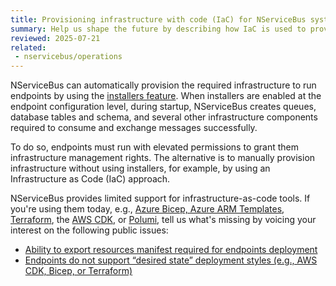 ```yaml
---
title: Provisioning infrastructure with code (IaC) for NServiceBus systems
summary: Help us shape the future by describing how IaC is used to provision infrastructure to deploy NServiceBus systems
reviewed: 2025-07-21
related:
 - nservicebus/operations
---
```


NServiceBus can automatically provision the required infrastructure to run endpoints by using the [installers feature](/nservicebus/operations/installers.md). When installers are enabled at the endpoint configuration level, during startup, NServiceBus creates queues, database tables and schema, and several other infrastructure components required to consume and exchange messages successfully.  

To do so, endpoints must run with elevated permissions to grant them infrastructure management rights. The alternative is to manually provision infrastructure without using installers, for example, by using an Infrastructure as Code (IaC) approach.

NServiceBus provides limited support for infrastructure-as-code tools. If you're using them today, e.g., [Azure Bicep, Azure ARM Templates](https://learn.microsoft.com/en-us/azure/templates/), [Terraform](https://developer.hashicorp.com/terraform), the [AWS CDK](https://docs.aws.amazon.com/cdk/v2/guide/home.html), or [Polumi](https://www.pulumi.com/), tell us what's missing by voicing your interest on the following public issues:

- [Ability to export resources manifest required for endpoints deployment](https://github.com/Particular/NServiceBus/issues/7370)
- [Endpoints do not support “desired state” deployment styles (e.g., AWS CDK, Bicep, or Terraform)](https://github.com/Particular/NServiceBus/issues/7189)
